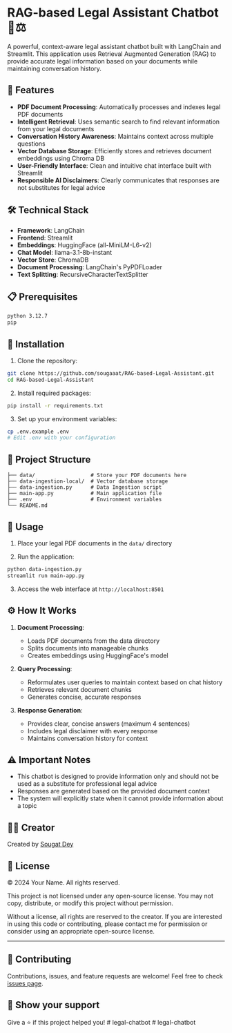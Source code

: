 # RAG-based Legal Assistant Chatbot 🤖⚖️

A powerful, context-aware legal assistant chatbot built with LangChain and Streamlit. This application uses Retrieval Augmented Generation (RAG) to provide accurate legal information based on your documents while maintaining conversation history.

## 🌟 Features

- **PDF Document Processing**: Automatically processes and indexes legal PDF documents
- **Intelligent Retrieval**: Uses semantic search to find relevant information from your legal documents
- **Conversation History Awareness**: Maintains context across multiple questions
- **Vector Database Storage**: Efficiently stores and retrieves document embeddings using Chroma DB
- **User-Friendly Interface**: Clean and intuitive chat interface built with Streamlit
- **Responsible AI Disclaimers**: Clearly communicates that responses are not substitutes for legal advice

## 🛠️ Technical Stack

- **Framework**: LangChain
- **Frontend**: Streamlit
- **Embeddings**: HuggingFace (all-MiniLM-L6-v2)
- **Chat Model**: llama-3.1-8b-instant
- **Vector Store**: ChromaDB
- **Document Processing**: LangChain's PyPDFLoader
- **Text Splitting**: RecursiveCharacterTextSplitter

## 📋 Prerequisites

```bash
python 3.12.7
pip
```

## 🚀 Installation

1. Clone the repository:
```bash
git clone https://github.com/sougaaat/RAG-based-Legal-Assistant.git
cd RAG-based-Legal-Assistant
```

2. Install required packages:
```bash
pip install -r requirements.txt
```

3. Set up your environment variables:
```bash
cp .env.example .env
# Edit .env with your configuration
```

## 📁 Project Structure

```
├── data/                  # Store your PDF documents here
├── data-ingestion-local/  # Vector database storage
├── data-ingestion.py      # Data Ingestion script
├── main-app.py            # Main application file
├── .env                   # Environment variables
└── README.md
```

## 💫 Usage

1. Place your legal PDF documents in the `data/` directory

2. Run the application:
```bash
python data-ingestion.py
streamlit run main-app.py
```

3. Access the web interface at `http://localhost:8501`

## ⚙️ How It Works

1. **Document Processing**:
   - Loads PDF documents from the data directory
   - Splits documents into manageable chunks
   - Creates embeddings using HuggingFace's model

2. **Query Processing**:
   - Reformulates user queries to maintain context based on chat history
   - Retrieves relevant document chunks
   - Generates concise, accurate responses

3. **Response Generation**:
   - Provides clear, concise answers (maximum 4 sentences)
   - Includes legal disclaimer with every response
   - Maintains conversation history for context

## ⚠️ Important Notes

- This chatbot is designed to provide information only and should not be used as a substitute for professional legal advice
- Responses are generated based on the provided document context
- The system will explicitly state when it cannot provide information about a topic

## 👨‍💻 Creator

Created by [Sougat Dey](https://www.linkedin.com/in/sougatdey/)

## 📄 License

© 2024 Your Name. All rights reserved.

This project is not licensed under any open-source license. You may not copy, distribute, or modify this project without permission.

Without a license, all rights are reserved to the creator. If you are interested in using this code or contributing, please contact me for permission or consider using an appropriate open-source license.

---

## 🤝 Contributing

Contributions, issues, and feature requests are welcome! Feel free to check [issues page](https://github.com/sougaaat/RAG-based-Legal-Assistant/issues).

## 🌟 Show your support

Give a ⭐️ if this project helped you!
#   l e g a l - c h a t b o t  
 #   l e g a l - c h a t b o t  
 